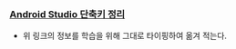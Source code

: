 ### [Android Studio 단축키 정리](https://medium.com/@joongwon/android-studio-%EB%8B%A8%EC%B6%95%ED%82%A4-%EC%A0%95%EB%A6%AC-557733f5a5a)

* 위 링크의 정보를 학습을 위해 그대로 타이핑하여 옮겨 적는다.

